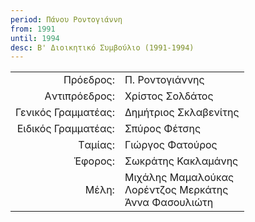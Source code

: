 ```yaml
---
period: Πάνου Ροντογιάννη
from: 1991
until: 1994
desc: Β' Διοικητικό Συμβούλιο (1991-1994)
---
```


|                              |                        |
| ---------------------------: | :----------------------|
| Πρόεδρος: | Π. Ροντογιάννης|
| Aντιπρόεδρος: | Χρίστος Σολδάτος |
| Γενικός Γραμματέας: | Δημήτριος Σκλαβενίτης |
| Eιδικός Γραμματέας: | Σπύρος Φέτσης |
| Tαμίας: | Γιώργος Φατούρος|
| Έφορος: | Σωκράτης Κακλαμάνης|
| Μέλη: | Μιχάλης Μαμαλούκας<br/>Λορέντζος Μερκάτης<br/>Άννα Φασουλιώτη|
